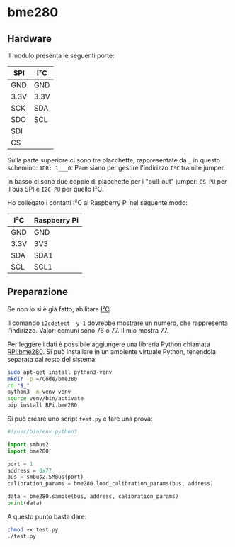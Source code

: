 # bme280

## Hardware

Il modulo presenta le seguenti porte:

| SPI  | I²C  |
|------|------|
| GND  | GND  |
| 3.3V | 3.3V |
| SCK  | SDA  |
| SDO  | SCL  |
| SDI  |      |
| CS   |      |

Sulla parte superiore ci sono tre placchette, rappresentate da `_` in questo schemino: `ADR: 1___0`. Pare siano per gestire l'indirizzo `I²C` tramite jumper.

In basso ci sono due coppie di placchette per i "pull-out" jumper: `CS PU` per il bus SPI e `I2C PU` per quello I²C.

Ho collegato i contatti I²C al Raspberry Pi nel seguente modo:

| I²C  | Raspberry Pi |
|------|--------------|
| GND  | GND          |
| 3.3V | 3V3          |
| SDA  | SDA1         |
| SCL  | SCL1         |

## Preparazione

Se non lo si è già fatto, abilitare [I²C](../i2c.html).

Il comando `i2cdetect -y 1` dovrebbe mostrare un numero, che rappresenta l'indirizzo. Valori comuni sono 76 o 77. Il mio mostra 77.

Per leggere i dati è possibile aggiungere una libreria Python chiamata [RPi.bme280](https://pypi.org/project/RPi.bme280/). Si può installare in un ambiente virtuale Python, tenendola separata dal resto del sistema:

```bash
sudo apt-get install python3-venv
mkdir -p ~/Code/bme280
cd "$_"
python3 -m venv venv
source venv/bin/activate
pip install RPi.bme280
```

Si può creare uno script `test.py` e fare una prova:

```python
#!/usr/bin/env python3

import smbus2
import bme280

port = 1
address = 0x77
bus = smbus2.SMBus(port)
calibration_params = bme280.load_calibration_params(bus, address)

data = bme280.sample(bus, address, calibration_params)
print(data)
```

A questo punto basta dare:
```bash
chmod +x test.py
./test.py
```

